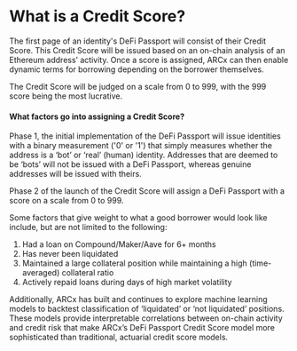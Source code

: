 # What is a Credit Score?

The first page of an identity's DeFi Passport will consist of their Credit Score. This Credit Score will be issued based on an on-chain analysis of an Ethereum address’ activity. Once a score is assigned, ARCx can then enable dynamic terms for borrowing depending on the borrower themselves. 

The Credit Score will be judged on a scale from 0 to 999, with the 999 score being the most lucrative.

#### What factors go into assigning a Credit Score?

Phase 1, the initial implementation of the DeFi Passport will issue identities with a binary measurement \('0' or '1'\) that simply measures whether the address is a ‘bot’ or ‘real’ \(human\) identity. Addresses that are deemed to be ‘bots’ will not be issued with a DeFi Passport, whereas genuine addresses will be issued with theirs.

Phase 2 of the launch of the Credit Score will assign a DeFi Passport with a score on a scale from 0 to 999.

Some factors that give weight to what a good borrower would look like include, but are not limited to the following:

1. Had a loan on Compound/Maker/Aave for 6+ months
2. Has never been liquidated
3. Maintained a large collateral position while maintaining a high \(time-averaged\) collateral ratio
4. Actively repaid loans during days of high market volatility

Additionally, ARCx has built and continues to explore machine learning models to backtest classification of ‘liquidated’ or ‘not liquidated’ positions. These models provide interpretable correlations between on-chain activity and credit risk that make ARCx’s DeFi Passport Credit Score model more sophisticated than traditional, actuarial credit score models.



